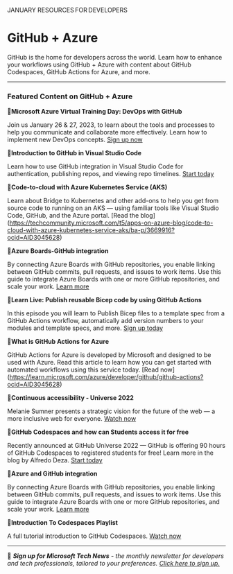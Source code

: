 JANUARY RESOURCES FOR DEVELOPERS 

# GitHub + Azure 

 

GitHub is the home for developers across the world. Learn how to enhance your workflows using GitHub + Azure with content about GitHub Codespaces, GitHub Actions for Azure, and more. 

 

--- 

### Featured Content on GitHub + Azure 

 

:cinema:**Microsoft Azure Virtual Training Day: DevOps with GitHub** 

 

Join us January 26 & 27, 2023, to learn about the tools and processes to help you communicate and collaborate more effectively. Learn how to implement new DevOps concepts. [Sign up now](https://mktoevents.com/Microsoft+Event/374353/157-GQE-382?ocid=AID3045628) 

 

:scroll:**Introduction to GitHub in Visual Studio Code** 

 

Learn how to use GitHub integration in Visual Studio Code for authentication, publishing repos, and viewing repo timelines. [Start today](https://learn.microsoft.com/training/modules/introduction-to-github-visual-studio-code/?ocid=AID3045628) 

 

:scroll:**Code-to-cloud with Azure Kubernetes Service (AKS)** 

 

Learn about Bridge to Kubernetes and other add-ons to help you get from source code to running on an AKS — using familiar tools like Visual Studio Code, GitHub, and the Azure portal. [Read the blog] (https://techcommunity.microsoft.com/t5/apps-on-azure-blog/code-to-cloud-with-azure-kubernetes-service-aks/ba-p/3669916?ocid=AID3045628) 

 

:scroll:**Azure Boards-GitHub integration** 
 
By connecting Azure Boards with GitHub repositories, you enable linking between GitHub commits, pull requests, and issues to work items. Use this guide to integrate Azure Boards with one or more GitHub repositories, and scale your work. [Learn more](https://learn.microsoft.com/azure/devops/boards/github/?view=azure-devops?ocid=AID3045628) 

 

:cinema:**Learn Live: Publish reusable Bicep code by using GitHub Actions** 

 

In this episode you will learn to Publish Bicep files to a template spec from a GitHub Actions workflow, automatically add version numbers to your modules and template specs, and more. [Sign up today](https://reactor.microsoft.com/reactor/events/17564/?ocid=AID3045628) 

 

:scroll:**What is GitHub Actions for Azure** 

 

GitHub Actions for Azure is developed by Microsoft and designed to be used with Azure. Read this article to learn how you can get started with automated workflows using this service today. [Read now] (https://learn.microsoft.com/azure/developer/github/github-actions?ocid=AID3045628) 

 

:cinema:**Continuous accessibility - Universe 2022** 

 

Melanie Sumner presents a strategic vision for the future of the web — a more inclusive web for everyone. [Watch now](https://learn.microsoft.com/training/modules/web-development-101-accessibility/?ocid=AID3045641) 

 

:scroll:**GitHub Codespaces and how can Students access it for free** 

 

Recently announced at GitHub Universe 2022 — GitHub is offering 90 hours of GitHub Codespaces to registered students for free! Learn more in the blog by Alfredo Deza. [Start today](https://techcommunity.microsoft.com/t5/educator-developer-blog/what-is-github-codespaces-and-how-can-students-access-it-for/ba-p/3676103?ocid=AID3045628) 

 

:scroll:**Azure and GitHub integration** 

 

By connecting Azure Boards with GitHub repositories, you enable linking between GitHub commits, pull requests, and issues to work items. Use this guide to integrate Azure Boards with one or more GitHub repositories, and scale your work. [Learn more](https://learn.microsoft.com/azure/developer/github/?ocid=AID3045628) 

 

 

:cinema:**Introduction To Codespaces Playlist** 

 

A full tutorial introduction to GitHub Codespaces. [Watch now](https://www.youtube.com/playlist?list=PLmsFUfdnGr3wTl-NCblzcrEv2lFSX975-) 

 

___  

 

:bookmark: ***Sign up for Microsoft Tech News** - the monthly newsletter for developers and tech professionals, tailored to your preferences. [Click here to sign up.](https://developer.microsoft.com/Newsletter/?ocid=AID3045262)* 